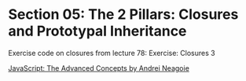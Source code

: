 # Section 05: The 2 Pillars: Closures and Prototypal Inheritance
Exercise code on closures from lecture 78: Exercise: Closures 3

[JavaScript: The Advanced Concepts by Andrei Neagoie](https://www.udemy.com/course/advanced-javascript-concepts/)
